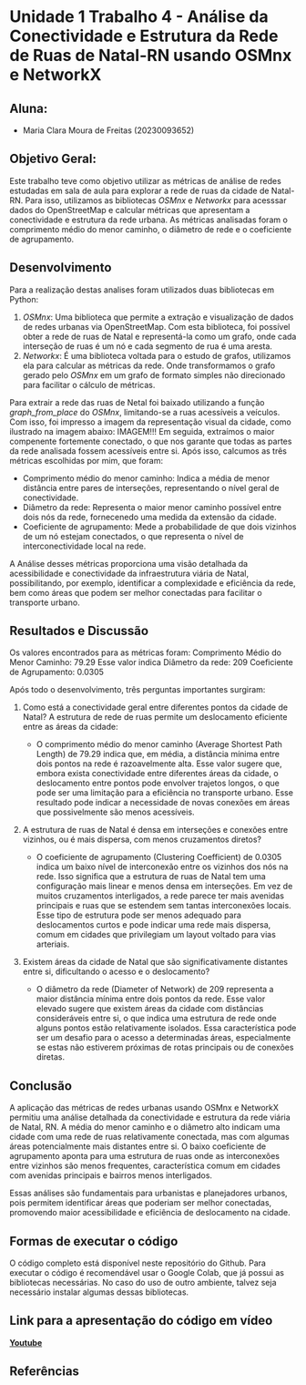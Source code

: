# Unidade 1 Trabalho 4 - Análise da Conectividade e Estrutura da Rede de Ruas de Natal-RN usando OSMnx e NetworkX

## Aluna:  
- Maria Clara Moura de Freitas (20230093652)

## Objetivo Geral:  
Este trabalho teve como objetivo utilizar as métricas de análise de redes estudadas em sala de aula para explorar a rede de ruas da cidade de Natal-RN. Para isso, utilizamos as bibliotecas *OSMnx* e *Networkx* para acesssar dados do OpenStreetMap e calcular métricas que apresentam a conectividade e estrutura da rede urbana. As métricas analisadas foram o comprimento médio do menor caminho, o diâmetro de rede e o coeficiente de agrupamento.


## Desenvolvimento  
Para a realização destas analises foram utilizados duas bibliotecas em Python:
1. *OSMnx*: Uma biblioteca que permite a extração e visualização de dados de redes urbanas via OpenStreetMap. Com esta biblioteca, foi possível obter a rede de ruas de Natal e representá-la como um grafo, onde cada interseção de ruas é um nó e cada segmento de rua é uma aresta.
2. *Networkx*: É uma biblioteca voltada para o estudo de grafos, utilizamos ela para calcular as métricas da rede. Onde transformamos o grafo gerado pelo *OSMnx* em um grafo de formato simples não direcionado para facilitar o cálculo de métricas.

Para extrair a rede das ruas de Netal foi baixado utilizando a função *graph_from_place* do *OSMnx*, limitando-se a ruas acessíveis a veículos. Com isso, foi impresso a imagem da representação visual da cidade, como ilustrado na imagem abaixo:
IMAGEM!!!
Em seguida, extraímos o maior compenente fortemente conectado, o que nos garante que todas as partes da rede analisada fossem acessíveis entre si. Após isso, calcumos as três métricas escolhidas por mim, que foram:
* Comprimento médio do menor caminho: Indica a média de menor distância entre pares de interseções, representando o nível geral de conectividade.
* Diâmetro da rede: Representa o maior menor caminho possível entre dois nós da rede, fornecenedo uma medida da extensão da cidade.
* Coeficiente de agrupamento: Mede a probabilidade de que dois vizinhos de um nó estejam conectados, o que representa o nível de interconectividade local na rede.

A Análise desses métricas proporciona uma visão detalhada da acessibilidade e conectividade da infraestrutura viária de Natal, possibilitando, por exemplo, identificar a complexidade e eficiência da rede, bem como áreas que podem ser melhor conectadas para facilitar o transporte urbano.

## Resultados e Discussão
Os valores encontrados para as métricas foram:
Comprimento Médio do Menor Caminho: 79.29 Esse valor indica
Diâmetro da rede: 209
Coeficiente de Agrupamento: 0.0305

Após todo o desenvolvimento, três perguntas importantes surgiram:
1. Como está a conectividade geral entre diferentes pontos da cidade de Natal? A estrutura de rede de ruas permite um deslocamento eficiente entre as áreas da cidade:
    * O comprimento médio do menor caminho (Average Shortest Path Length) de 79.29 indica que, em média, a distância mínima entre dois pontos na rede é razoavelmente alta. Esse valor sugere que, embora exista conectividade entre diferentes áreas da cidade, o deslocamento entre pontos pode envolver trajetos longos, o que pode ser uma limitação para a eficiência no transporte urbano. Esse resultado pode indicar a necessidade de novas conexões em áreas que possivelmente são menos acessíveis.
   
2. A estrutura de ruas de Natal é densa em interseções e conexões entre vizinhos, ou é mais dispersa, com menos cruzamentos diretos?
   * O coeficiente de agrupamento (Clustering Coefficient) de 0.0305 indica um baixo nível de interconexão entre os vizinhos dos nós na rede. Isso significa que a estrutura de ruas de Natal tem uma configuração mais linear e menos densa em interseções. Em vez de muitos cruzamentos interligados, a rede parece ter mais avenidas principais e ruas que se estendem sem tantas interconexões locais. Esse tipo de estrutura pode ser menos adequado para deslocamentos curtos e pode indicar uma rede mais dispersa, comum em cidades que privilegiam um layout voltado para vias arteriais.
   
3. Existem áreas da cidade de Natal que são significativamente distantes entre si, dificultando o acesso e o deslocamento?
    * O diâmetro da rede (Diameter of Network) de 209 representa a maior distância mínima entre dois pontos da rede. Esse valor elevado sugere que existem áreas da cidade com distâncias consideráveis entre si, o que indica uma estrutura de rede onde alguns pontos estão relativamente isolados. Essa característica pode ser um desafio para o acesso a determinadas áreas, especialmente se estas não estiverem próximas de rotas principais ou de conexões diretas.
  
## Conclusão

A aplicação das métricas de redes urbanas usando OSMnx e NetworkX permitiu uma análise detalhada da conectividade e estrutura da rede viária de Natal, RN. A média do menor caminho e o diâmetro alto indicam uma cidade com uma rede de ruas relativamente conectada, mas com algumas áreas potencialmente mais distantes entre si. O baixo coeficiente de agrupamento aponta para uma estrutura de ruas onde as interconexões entre vizinhos são menos frequentes, característica comum em cidades com avenidas principais e bairros menos interligados.

Essas análises são fundamentais para urbanistas e planejadores urbanos, pois permitem identificar áreas que poderiam ser melhor conectadas, promovendo maior acessibilidade e eficiência de deslocamento na cidade.

## Formas de executar o código

O código completo está disponível neste repositório do Github. Para executar o código é recomendável usar o Google Colab, que já possui as bibliotecas necessárias. No caso do uso de outro ambiente, talvez seja necessário instalar algumas dessas bibliotecas.

## Link para a apresentação do código em vídeo

[**Youtube**](https://youtu.be)

## Referências


